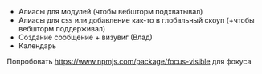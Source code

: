 - Алиасы для модулей (чтобы вебшторм подхватывал)
- Алиасы для css или добавление как-то в глобальный скоуп (+чтобы вебшторм поддерживал)
- Создание сообщение + визувиг (Влад)
- Календарь

Попробовать https://www.npmjs.com/package/focus-visible для фокуса
